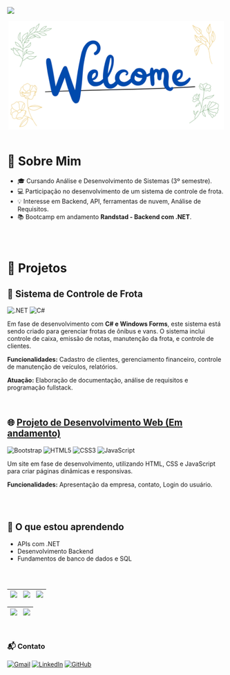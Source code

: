 ![](https://komarev.com/ghpvc/?username=JoyToledo&abbreviated=true&label=Profile+Views) 

<div align="center">
  <a href="https://github.com/JoyToledo">
    <img align="center" src="Welcome.png" width="500">
  </a>
</div>
<br>

# 👩 Sobre Mim
- 🎓 Cursando Análise e Desenvolvimento de Sistemas (3º semestre).
- 💻 Participação no desenvolvimento de um sistema de controle de frota.
- 💡 Interesse em Backend, API, ferramentas de nuvem, Análise de Requisitos.
- 📚 Bootcamp em andamento **Randstad - Backend com .NET**.

<br>
<br>

# 💼 Projetos

## 🚌 **Sistema de Controle de Frota**
![.NET](https://img.shields.io/badge/.NET-5C2D91?style=for-the-badge&logo=.net&logoColor=white)
![C#](https://img.shields.io/badge/C%23-239120?style=for-the-badge&logo=c-sharp&logoColor=white)

Em fase de desenvolvimento com **C# e Windows Forms**, este sistema está sendo criado para gerenciar frotas de ônibus e vans. O sistema inclui controle de caixa, emissão de notas, manutenção da frota, e controle de clientes.

**Funcionalidades:** Cadastro de clientes, gerenciamento financeiro, controle de manutenção de veículos, relatórios.

**Atuação:** Elaboração de documentação, análise de requisitos e programação fullstack.  

<br>

## 🌐 **[Projeto de Desenvolvimento Web (Em andamento)](https://github.com/JoyToledo/siteEmpresaFicticia?tab=readme-ov-file)**
![Bootstrap](https://img.shields.io/badge/-boostrap-0D1117?style=for-the-badge&logo=bootstrap&labelColor=0D1117)  ![HTML5](https://img.shields.io/badge/HTML5-E34F26?style=for-the-badge&logo=html5&logoColor=white)  ![CSS3](https://img.shields.io/badge/CSS3-1572B6?style=for-the-badge&logo=css3&logoColor=white)  ![JavaScript](https://img.shields.io/badge/JavaScript-F7DF1E?style=for-the-badge&logo=javascript&logoColor=black)

Um site em fase de desenvolvimento, utilizando HTML, CSS e JavaScript para criar páginas dinâmicas e responsivas.

**Funcionalidades:** Apresentação da empresa, contato, Login do usuário.

<br>
<br>

## 🌱 O que estou aprendendo

- APIs com .NET
- Desenvolvimento Backend
- Fundamentos de banco de dados e SQL

<br>
<br>


| ![](http://github-profile-summary-cards.vercel.app/api/cards/stats?username=JoyToledo&theme=tokyonight) | ![](http://github-profile-summary-cards.vercel.app/api/cards/repos-per-language?username=JoyToledo&hide=Html&theme=tokyonight) | ![](http://github-profile-summary-cards.vercel.app/api/cards/most-commit-language?username=JoyToledo&theme=tokyonight) |
| :-: | :-: | :-: |

| ![](http://github-profile-summary-cards.vercel.app/api/cards/profile-details?username=JoyToledo&theme=tokyonight) | ![](https://github-readme-streak-stats.herokuapp.com/?user=JoyToledo&theme=tokyonight&hide_border=true&date_format=M%20j%5B%2C%20Y%5D&background=1A1B27&stroke=35AFA3&ring=BF91F3&fire=BF91F3&currStreakNum=BF91F3&sideNums=BF91F3&currStreakLabel=BF91F3&sideLabels=BF91F3&dates=35AFA3) |
| :-: | :-: |

<br>

### 📬 Contato
[![Gmail](https://img.shields.io/badge/Gmail-333333?style=for-the-badge&logo=gmail&logoColor=red)](mailto:19joicetoledo@gmail.com)  [![LinkedIn](https://img.shields.io/badge/LinkedIn-0077B5?style=for-the-badge&logo=linkedin&logoColor=white)](https://www.linkedin.com/in/joicetoledo19/)  [![GitHub](https://img.shields.io/badge/GitHub-100000?style=for-the-badge&logo=github&logoColor=white)](https://github.com/JoyToledo)


<br>
